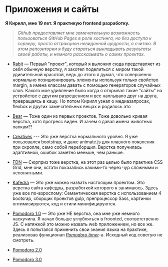 # Приложения и сайты
**Я Кирилл, мне 19 лет. Я практикую frontend разработку.**

> *Github предоставляет мне замечательную возможность пользоваться GitHub
> Pages в роли хостинга, но без доступа к серверу, просто аттракцион
> невиданной щедрости, я считаю. В этом репозитории я буду стараться
> выкладывать результаты своей работы, и немного рассказывать о самих
> проектах.*

- [Rabit](https://Resetand.github.io/rabit)  —  Первый "проект", который я выложил сюда представляет из себя обычную верстку, я захотел поделиться с миром такой удивительной красотой, ведь до этого  я думал, что совершенно нормально позиционировать элементы используя только свойство margin, а имена классам давать с помощью генераторов случайных слов.
 Какого мое удивление было когда я открывал такие "сайты" на устройстве с другим разрешением и все наплывало друг на друга, превращаясь в кашу. Но потом Кирилл узнал о медиазапросах, flexbox и других замечательных вещах и родилось это

- [ Bear](https://Resetand.github.io/Bear) —    Тоже один из первых проектов. Тоже довольно кривая верстка, хотя прогресс виден. И зачем я давал имена животных папкам?!

 - [Creatives](https://Resetand.github.io/creatives) ---  Это уже верстка нормального уровня. Я уже пользовался bootstrap, и даже animate.js для плавного появления при скролле, само собой переборщил. Верстка получилась адаптивной, ошибок заметно меньше, чем раньше. 

 - [FDN](https://Resetand.github.io/FDN) —  Сюрприз тоже верстка, на этот раз целью было практика CSS Grid, мне они, кстати показались какими-то через чур сложными и непонятными.

 - [Kafedra](https://Resetand.github.io/kafedra) —  Это уже можно назвать настоящим проектом. Это верстка сайта кафедры, разработкой которого я занимаюсь. Здесь уже все по-взрослому: Семантическая верстка c использованием 4 bootsrap, сборщик проектов gulp, препроцессор Sass, картинки оптимизируются, код и стили минифицируются. 

 - [Pomodoro 1.0](https://Resetand.github.io/pomodoroOldAndBad) —  Это уже НЕ верстка, она мне уже немного наскучила.
Я начал больше углубляться в froonted, соответственно JS. С натяжкой это можно назвать web приложением, но все же. Здесь я попытался применить свои знания языка на практике, реализовав функционал *[Pomodoro timer](https://pomodoro-tracker.com/?lang=ru)*-a. Исходный код советую не смотреть.

 - [Pomodoro 2.0](https://Resetand.github.io/pomodoro) 
 
 - [Pomodoro 3.0](https://Resetand.github.io/pomodoro-vue) 


